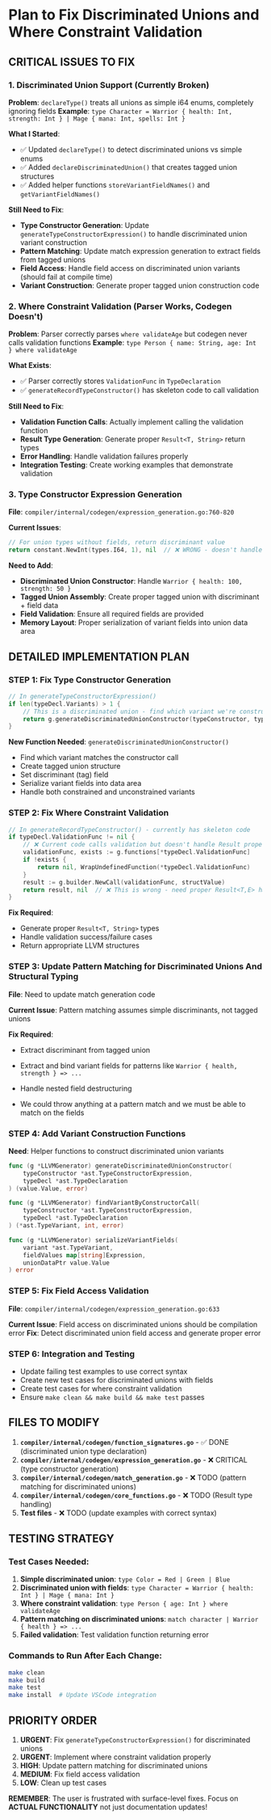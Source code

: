# Plan to Fix Discriminated Unions and Where Constraint Validation

## **CRITICAL ISSUES TO FIX**

### 1. **Discriminated Union Support (Currently Broken)**
**Problem**: `declareType()` treats all unions as simple i64 enums, completely ignoring fields
**Example**: `type Character = Warrior { health: Int, strength: Int } | Mage { mana: Int, spells: Int }`

**What I Started**:
- ✅ Updated `declareType()` to detect discriminated unions vs simple enums
- ✅ Added `declareDiscriminatedUnion()` that creates tagged union structures
- ✅ Added helper functions `storeVariantFieldNames()` and `getVariantFieldNames()`

**Still Need to Fix**:
- **Type Constructor Generation**: Update `generateTypeConstructorExpression()` to handle discriminated union variant construction
- **Pattern Matching**: Update match expression generation to extract fields from tagged unions
- **Field Access**: Handle field access on discriminated union variants (should fail at compile time)
- **Variant Construction**: Generate proper tagged union construction code

### 2. **Where Constraint Validation (Parser Works, Codegen Doesn't)**
**Problem**: Parser correctly parses `where validateAge` but codegen never calls validation functions
**Example**: `type Person { name: String, age: Int } where validateAge`

**What Exists**:
- ✅ Parser correctly stores `ValidationFunc` in `TypeDeclaration`
- ✅ `generateRecordTypeConstructor()` has skeleton code to call validation

**Still Need to Fix**:
- **Validation Function Calls**: Actually implement calling the validation function
- **Result Type Generation**: Generate proper `Result<T, String>` return types
- **Error Handling**: Handle validation failures properly
- **Integration Testing**: Create working examples that demonstrate validation

### 3. **Type Constructor Expression Generation**
**File**: `compiler/internal/codegen/expression_generation.go:760-820`

**Current Issues**:
```go
// For union types without fields, return discriminant value
return constant.NewInt(types.I64, 1), nil  // ❌ WRONG - doesn't handle discriminated unions
```

**Need to Add**:
- **Discriminated Union Constructor**: Handle `Warrior { health: 100, strength: 50 }`
- **Tagged Union Assembly**: Create proper tagged union with discriminant + field data
- **Field Validation**: Ensure all required fields are provided
- **Memory Layout**: Proper serialization of variant fields into union data area

## **DETAILED IMPLEMENTATION PLAN**

### **STEP 1: Fix Type Constructor Generation**
```go
// In generateTypeConstructorExpression()
if len(typeDecl.Variants) > 1 {
    // This is a discriminated union - find which variant we're constructing
    return g.generateDiscriminatedUnionConstructor(typeConstructor, typeDecl)
}
```

**New Function Needed**: `generateDiscriminatedUnionConstructor()`
- Find which variant matches the constructor call
- Create tagged union structure
- Set discriminant (tag) field
- Serialize variant fields into data area
- Handle both constrained and unconstrained variants

### **STEP 2: Fix Where Constraint Validation**
```go
// In generateRecordTypeConstructor() - currently has skeleton code
if typeDecl.ValidationFunc != nil {
    // ❌ Current code calls validation but doesn't handle Result properly
    validationFunc, exists := g.functions[*typeDecl.ValidationFunc]
    if !exists {
        return nil, WrapUndefinedFunction(*typeDecl.ValidationFunc)
    }
    result := g.builder.NewCall(validationFunc, structValue)
    return result, nil  // ❌ This is wrong - need proper Result<T,E> handling
}
```

**Fix Required**:
- Generate proper `Result<T, String>` types
- Handle validation success/failure cases
- Return appropriate LLVM structures

### **STEP 3: Update Pattern Matching for Discriminated Unions And Structural Typing**
**File**: Need to update match generation code

**Current Issue**: Pattern matching assumes simple discriminants, not tagged unions

**Fix Required**:
- Extract discriminant from tagged union
- Extract and bind variant fields for patterns like `Warrior { health, strength } => ...`
- Handle nested field destructuring

- We could throw anything at a pattern match and we must be able to match on the fields

### **STEP 4: Add Variant Construction Functions**
**Need**: Helper functions to construct discriminated union variants

```go
func (g *LLVMGenerator) generateDiscriminatedUnionConstructor(
    typeConstructor *ast.TypeConstructorExpression, 
    typeDecl *ast.TypeDeclaration
) (value.Value, error)

func (g *LLVMGenerator) findVariantByConstructorCall(
    typeConstructor *ast.TypeConstructorExpression,
    typeDecl *ast.TypeDeclaration
) (*ast.TypeVariant, int, error)

func (g *LLVMGenerator) serializeVariantFields(
    variant *ast.TypeVariant,
    fieldValues map[string]Expression,
    unionDataPtr value.Value
) error
```

### **STEP 5: Fix Field Access Validation**
**File**: `compiler/internal/codegen/expression_generation.go:633`

**Current Issue**: Field access on discriminated unions should be compilation error
**Fix**: Detect discriminated union field access and generate proper error

### **STEP 6: Integration and Testing**
- Update failing test examples to use correct syntax
- Create new test cases for discriminated unions with fields
- Create test cases for where constraint validation
- Ensure `make clean && make build && make test` passes

## **FILES TO MODIFY**

1. **`compiler/internal/codegen/function_signatures.go`** - ✅ DONE (discriminated union type declaration)
2. **`compiler/internal/codegen/expression_generation.go`** - ❌ CRITICAL (type constructor generation)
3. **`compiler/internal/codegen/match_generation.go`** - ❌ TODO (pattern matching for discriminated unions)
4. **`compiler/internal/codegen/core_functions.go`** - ❌ TODO (Result type handling)
5. **Test files** - ❌ TODO (update examples with correct syntax)

## **TESTING STRATEGY**

### **Test Cases Needed**:
1. **Simple discriminated union**: `type Color = Red | Green | Blue`
2. **Discriminated union with fields**: `type Character = Warrior { health: Int } | Mage { mana: Int }`
3. **Where constraint validation**: `type Person { age: Int } where validateAge`
4. **Pattern matching on discriminated unions**: `match character | Warrior { health } => ...`
5. **Failed validation**: Test validation function returning error

### **Commands to Run After Each Change**:
```bash
make clean
make build
make test
make install  # Update VSCode integration
```

## **PRIORITY ORDER**
1. **URGENT**: Fix `generateTypeConstructorExpression()` for discriminated unions
2. **URGENT**: Implement where constraint validation properly
3. **HIGH**: Update pattern matching for discriminated unions
4. **MEDIUM**: Fix field access validation
5. **LOW**: Clean up test cases

**REMEMBER**: The user is frustrated with surface-level fixes. Focus on **ACTUAL FUNCTIONALITY** not just documentation updates!